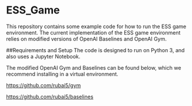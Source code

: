 # ESS_Game

This repository contains some example code for how to run the ESS game environment. The current implementation of the ESS game environment relies on modified versions of OpenAI Baselines and OpenAI Gym.

##Requirements and Setup
The code is designed to run on Python 3, and also uses a Jupyter Notebook.

The modified OpenAI Gym and Baselines can be found below, which we recommend installing in a virtual environment.

https://github.com/rubai5/gym

https://github.com/rubai5/baselines

